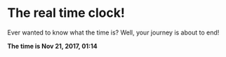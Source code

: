 # The real time clock!

Ever wanted to know what the time is? Well, your journey is about to end!

**The time is Nov 21, 2017, 01:14**